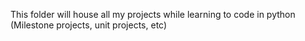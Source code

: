 This folder will house all my projects while learning to code in python (Milestone projects, unit projects, etc)
